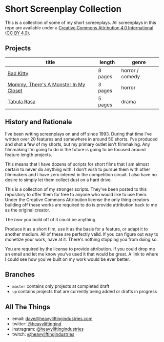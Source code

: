 # Short Screenplay Collection

This is a collection of some of my short screenplays. All screenplays in this repo are available under a [Creative Commons Attribution 4.0 International (CC BY 4.0)](https://creativecommons.org/licenses/by/4.0/).

## Projects

| title |  length | genre |
| --- | --- | ---- |
| [Bad Kitty](./bad_kitty/README.md)| 8 pages | horror / comedy |
| [Mommy, There's A Monster In My Closet](./mommy_monster/README.md) | 3 pages | horror  |
| [Tabula Rasa](./tabula_rasa/README.md) | 5 pages | drama |

## History and Rationale

I've been writing screenplays on and off since 1993. During that time I've written over 20 features and somewhere in around 50 shorts. I've produced and shot a few of my shorts, but my primary outlet isn't filmmaking. Any filmmaking I'm going to do in the future is going to be focused around feature length projects.

This means that I have dozens of scripts for short films that I am almost certain to never do anything with. I don't wish to pursue them with other filmmakers and I have zero interest in the competition circuit. I also have no desire to simply let them collect dust on a hard drive.

This is a collection of my stronger scripts. They've been posted to this repository to offer them for free to anyone who would like to use them. Under the Creative Commons Attribution license the only thing creators building off these works are required to do is provide attribution back to me as the original creator.

The _how_ you build off of it could be anything.

Produce it as a short film, use it as the basis for a feature, or adapt it to another medium. All of these are perfectly valid. If you can figure out way to monetize your work, have at it. There's nothing stopping you from doing so.

You are required by the license to provide attribution. If you could drop me an email and let me know you've used it that would be great. A link to where I could see how you've built on my work would be ever better.

## Branches

* `master` contains only projects at completed draft
* `up` contains projects that are currently being added or drafts in progress

## All The Things

* email: dave@heavyliftingindustries.com
* twitter: [@heavyliftingind](https://www.twitter.com/heavyliftingind)
* instragram: [@heavyliftingindustries](https://www.instagram.com/heavyliftingindustries)
* twitch: [@heavyliftingindustries](https://www.twitch.tv/heavyliftingindustries)

